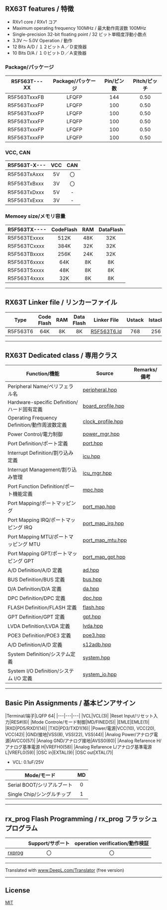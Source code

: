 
## RX63T features / 特徴

- RXv1 core / RXv1 コア
- Maximum operating frequency 100MHz / 最大動作周波数 100MHz
- Single-precision 32-bit floating point / 32 ビット単精度浮動小数点
- 3.3V ～ 5.0V Operation / 動作
- 12 Bits A/D / １２ビットＡ／Ｄ変換器
- 10 Bits D/A / １０ビットＤ／Ａ変換器

### Package/パッケージ

|R5F563T---XX|Package/パッケージ|Pin/ピン数|Pitch/ピッチ|
|---|:-:|:-:|:-:|
|R5F563TxxxFB|LFQFP|144|0.50|
|R5F563TxxxFP|LFQFP|100|0.50|
|R5F563TxxxFP|LFQFP|100|0.50|
|R5F563TxxxFP|LFQFP|100|0.50|
|R5F563TxxxFP|LFQFP|100|0.50|
|R5F563TxxxFP|LFQFP|100|0.50|

### VCC, CAN

|R5F563T-X---|VCC|CAN|
|---|:-:|:-:|
|R5F563TxAxxx|5V|〇|
|R5F563TxBxxx|3V|〇|
|R5F563TxDxxx|5V|-|
|R5F563TxExxx|3V|-|

### Memoey size/メモリ容量

|R5F563TX----|CodeFlash|RAM|DataFlash|
|---|:-:|:-:|:-:|
|R5F563TExxxx|512K|48K|32K|
|R5F563TCxxxx|384K|32K|32K|
|R5F563TBxxxx|256K|24K|32K|
|R5F563T6xxxx|64K|8K|8K|
|R5F563T5xxxx|48K|8K|8K|
|R5F563T4xxxx|32K|8K|8K|

---

## RX63T Linker file / リンカーファイル

|Type|Code Flash|RAM|Data Flash|Linker File|Ustack|Istack|
|---|:-:|:-:|:-:|---|:-:|:-:|
|R5F563T6|64K|8K|8K|[R5F563T6.ld](R5F563T6.ld?ts=4)|768|256|

---

## RX63T Dedicated class / 専用クラス

|Function/機能|Source|Remarks/備考|
|---|---|:-:|
|Peripheral Name/ペリフェラル名|[peripheral.hpp](peripheral.hpp?ts=4)||
|Hardware-specific Definition/ハード固有定義|[board_profile.hpp](board_profile.hpp?ts=4)||
|Operating Frequency Definition/動作周波数定義|[clock_profile.hpp](clock_profile.hpp?ts=4)||
|Power Control/電力制御|[power_mgr.hpp](power_mgr.hpp?ts=4)||
|Port Definition/ポート定義|[port.hpp](port.hpp?ts=4)||
|Interrupt Definition/割り込み定義|[icu.hpp](icu.hpp?ts=4)||
|Interrupt Management/割り込み管理|[icu_mgr.hpp](icu_mgr.hpp?ts=4)||
|Port Function Definition/ポート機能定義|[mpc.hpp](mpc.hpp?ts=4)||
|Port Mapping/ポートマッピング|[port_map.hpp](port_map.hpp?ts=4)||
|Port Mapping IRQ/ポートマッピング IRQ|[port_map_irq.hpp](port_map_irq.hpp?ts=4)||
|Port Mapping MTU/ポートマッピング MTU|[port_map_mtu.hpp](port_map_mtu.hpp?ts=4)||
|Port Mapping GPT/ポートマッピング GPT|[port_map_gpt.hpp](port_map_gpt.hpp?ts=4)||
|A/D Definition/A/D 定義|[ad.hpp](ad.hpp?ts=4)||
|BUS Definition/BUS 定義|[bus.hpp](bus.hpp?ts=4)||
|D/A Definition/D/A 定義|[da.hpp](da.hpp?ts=4)||
|DPC Definition/DPC 定義|[dpc.hpp](dpc.hpp?ts=4)||
|FLASH Definition/FLASH 定義|[flash.hpp](flash.hpp?ts=4)||
|GPT Definition/GPT 定義|[gpt.hpp](gpt.hpp?ts=4)||
|LVDA Definition/LVDA 定義|[lvda.hpp](lvda.hpp?ts=4)||
|POE3 Definition/POE3 定義|[poe3.hpp](poe3.hpp?ts=4)||
|A/D Definition/A/D 定義|[s12adb.hpp](s12adb.hpp?ts=4)||
|System Definition/システム定義|[system.hpp](system.hpp?ts=4)||
|System I/O Definition/システム I/O 定義|[system_io.hpp](system_io.hpp?ts=4)||

---

## Basic Pin Assignments / 基本ピンアサイン

|Terminal/端子|LQFP 64|
|---|---|---|
|VCL|VCL(3)|
|Reset Input/リセット入力|RES#(6)|
|Mode Controle/モード制御|MD/FINED(5)|
|EMLE|EMLE(1)|
|RXD|PD5/RXD1(14)|
|TXD|PD3/TXD1(16)|
|Power/電源|VCC(10), VCC(20), VCC(42)|
|GND/接地|VSS(8), VSS(22), VSS(44)|
|Analog Power/アナログ電源|AVCC0(57)|
|Analog GND/アナログ接地|AVSS0(60)|
|Analog Refarence H/アナログ基準電源 H|VREFH0(58)|
|Analog Refarence L/アナログ基準電源 L|VREFL0(59)|
|OSC in|EXTAL(9)|
|OSC out|XTAL(7)|

- VCL: 0.1uF/25V

|Mode/モード|MD|
|---|:---:|
|Serial BOOT/シリアルブート|0|
|Single Chip/シングルチップ|1|

---

## rx_prog Flash Programming / rx_prog フラッシュプログラム

||Support/サポート|operation verification/動作検証|
|-|:-:|:-:|
|[rxprog](../rxprog)|〇|〇|

---

Translated with www.DeepL.com/Translator (free version)

---

## License

[MIT](../LICENSE)
